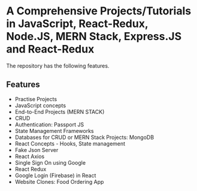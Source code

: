 # A Comprehensive Projects/Tutorials in JavaScript, React-Redux, Node.JS, MERN Stack, Express.JS and React-Redux
The repository has the following features.

## Features

- Practise Projects
- JavaScript concepts
- End-to-End Projects (MERN STACK)
- CRUD
- Authentication: Passport JS
- State Management Frameworks
- Databases for CRUD or MERN Stack Projects: MongoDB
- React Concepts - Hooks, State management
- Fake Json Server
- React Axios
- Single Sign On using Google
- React Redux
- Google Login (Firebase) in React
- Website Clones: Food Ordering App
